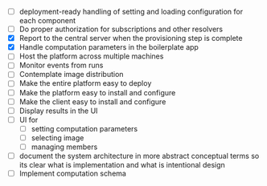 - [ ] deployment-ready handling of setting and loading configuration for each component
- [ ] Do proper authorization for subscriptions and other resolvers
- [x] Report to the central server when the provisioning step is complete
- [x] Handle computation parameters in the boilerplate app
- [ ] Host the platform across multiple machines
- [ ] Monitor events from runs
- [ ] Contemplate image distribution
- [ ] Make the entire platform easy to deploy
- [ ] Make the platform easy to install and configure
- [ ] Make the client easy to install and configure
- [ ] Display results in the UI
- [ ] UI for    
  - [ ] setting computation parameters
  - [ ] selecting image
  - [ ] managing members
- [ ] document the system architecture in more abstract conceptual terms so its clear what is implementation and what is intentional design
- [ ] Implement computation schema
